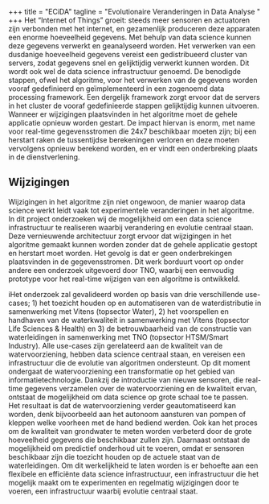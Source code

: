 +++
title = "ECiDA"
tagline = "Evolutionaire Veranderingen in Data Analyse "
+++
Het “Internet of Things” groeit: steeds meer sensoren en actuatoren zijn verbonden met het internet, en gezamenlijk produceren deze apparaten een enorme hoeveelheid gegevens. Met behulp van data science kunnen deze gegevens verwerkt en geanalyseerd worden. Het verwerken van een dusdanige hoeveelheid gegevens vereist een gedistribueerd cluster van servers, zodat gegevens snel en gelijktijdig verwerkt kunnen worden. Dit wordt ook wel de data science infrastructuur genoemd. De benodigde stappen, ofwel het algoritme, voor het verwerken van de gegevens worden vooraf gedefinieerd en geïmplementeerd in een zogenoemd data processing framework. Een dergelijk framework zorgt ervoor dat de servers in het cluster de vooraf gedefinieerde stappen gelijktijdig kunnen uitvoeren. Wanneer er wijzigingen plaatsvinden in het algoritme moet de gehele applicatie opnieuw worden gestart. De impact hiervan is enorm, met name voor real-time gegevensstromen die 24x7 beschikbaar moeten zijn; bij een herstart raken de tussentijdse berekeningen verloren en deze moeten vervolgens opnieuw berekend worden, en er vindt een onderbreking plaats in de dienstverlening.

## Wijzigingen
Wijzigingen in het algoritme zijn niet ongewoon, de manier waarop data science werkt leidt vaak tot experimentele veranderingen in het algoritme. In dit project onderzoeken wij de mogelijkheid om een data science infrastructuur te realiseren waarbij verandering en evolutie centraal staan. Deze vernieuwende architectuur zorgt ervoor dat wijzigingen in het algoritme gemaakt kunnen worden zonder dat de gehele applicatie gestopt en herstart moet worden. Het gevolg is dat er geen onderbrekingen plaatsvinden in de gegevensstromen. Dit werk borduurt voort op onder andere een onderzoek uitgevoerd door TNO, waarbij een eenvoudig prototype voor het real-time wijzigen van een algoritme is ontwikkeld.

iHet onderzoek zal gevalideerd worden op basis van drie verschillende use-cases; 1) het toezicht houden op en automatiseren van de waterdistributie in samenwerking met Vitens (topsector Water), 2) het voorspellen en handhaven van de waterkwaliteit in samenwerking met Vitens (topsector Life Sciences & Health) en 3) de betrouwbaarheid van de constructie van waterleidingen in samenwerking met TNO (topsector HTSM/Smart
Industry). Alle use-cases zijn gerelateerd aan de kwaliteit van de watervoorziening, hebben data science centraal staan, en vereisen een infrastructuur die de evolutie van algoritmen ondersteunt.
Op dit moment ondergaat de watervoorziening een transformatie op het gebied van informatietechnologie. Dankzij de introductie van nieuwe sensoren, die real-time gegevens verzamelen over de watervoorziening en de kwaliteit ervan, ontstaat de mogelijkheid om data science op grote schaal toe te passen. Het resultaat is dat de watervoorziening verder geautomatiseerd kan worden, denk bijvoorbeeld aan het autonoom aansturen van pompen of kleppen welke voorheen met de hand bediend werden. Ook kan het proces om de kwaliteit van grondwater te meten worden verbeterd door de grote hoeveelheid gegevens die beschikbaar zullen zijn. Daarnaast ontstaat de mogelijkheid om predictief onderhoud uit te voeren, omdat er sensoren beschikbaar zijn die toezicht houden op de actuele staat van de waterleidingen. Om dit werkelijkheid te laten worden is er behoefte aan een flexibele en efficiënte data science infrastructuur, een infrastructuur die het mogelijk maakt om te experimenten en regelmatig wijzigingen door te voeren, een infrastructuur waarbij evolutie centraal staat.
